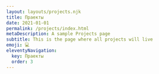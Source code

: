 ```yaml
---
layout: layouts/projects.njk
title: Праекты
date: 2021-01-01
permalink: /projects/index.html
metaDescription: A sample Projects page
subtitle: This is the page where all projects will live
emoji: 💻
eleventyNavigation:
  key: Праекты
  order: 3
---
```

